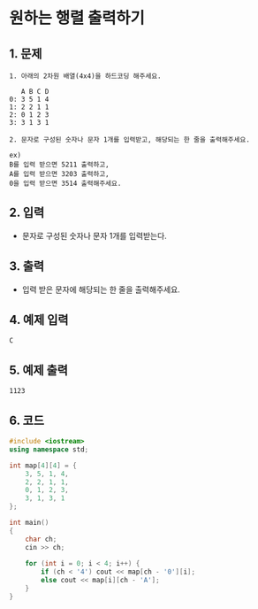 # 원하는 행렬 출력하기 #

## 1. 문제
```
1. 아래의 2차원 배열(4x4)을 하드코딩 해주세요.

   A B C D
0: 3 5 1 4
1: 2 2 1 1
2: 0 1 2 3
3: 3 1 3 1

2. 문자로 구성된 숫자나 문자 1개를 입력받고, 해당되는 한 줄을 출력해주세요.

ex)
B를 입력 받으면 5211 출력하고,
A를 입력 받으면 3203 출력하고,
0을 입력 받으면 3514 출력해주세요.
```

## 2. 입력
- 문자로 구성된 숫자나 문자 1개를 입력받는다.

## 3. 출력
- 입력 받은 문자에 해당되는 한 줄을 출력해주세요.

## 4. 예제 입력
```
C
```

## 5. 예제 출력
```
1123
```

## 6. 코드
```c++
#include <iostream>
using namespace std;

int map[4][4] = {
    3, 5, 1, 4,
    2, 2, 1, 1,
    0, 1, 2, 3,
    3, 1, 3, 1
};

int main()
{
    char ch;
    cin >> ch;
    
    for (int i = 0; i < 4; i++) {
        if (ch < '4') cout << map[ch - '0'][i];
        else cout << map[i][ch - 'A'];
    }
}
```
